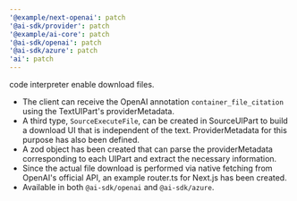 ```yaml
---
'@example/next-openai': patch
'@ai-sdk/provider': patch
'@example/ai-core': patch
'@ai-sdk/openai': patch
'@ai-sdk/azure': patch
'ai': patch
---
```


code interpreter enable download files.

- The client can receive the OpenAI annotation `container_file_citation` using the TextUIPart's providerMetadata.
- A third type, `SourceExecuteFile`, can be created in SourceUIPart to build a download UI that is independent of the text. ProviderMetadata for this purpose has also been defined.
- A zod object has been created that can parse the providerMetadata corresponding to each UIPart and extract the necessary information.
- Since the actual file download is performed via native fetching from OpenAI's official API, an example router.ts for Next.js has been created.
- Available in both `@ai-sdk/openai` and `@ai-sdk/azure`.
